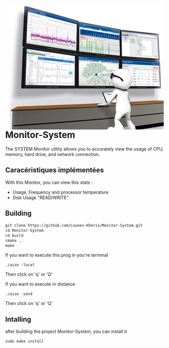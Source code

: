 <img src="mon.jpg" align="right" />

# Monitor-System

The SYSTEM Monitor utility allows you to accurately view the usage of CPU, memory, hard drive, and network connection. 
 
## Caracéristiques implémentées
With this Monitor, you can view this stats : 
 - Usage, Frequency and processor temperature
 - Disk Usage "READ/WRITE"

## Building
```
git clone https://github.com/Lounes-Kheris/Monitor-System.git
cd Monitor-System
cd build
cmake ..
make
```
If you want to execute this prog in you're terminal
```
./aise -local
```
Then click on 'q' or 'Q'

If you want to execute in distance
```
./aise -send

```
Then click on 'q' or 'Q'
## Intalling 
after building the project Monitor-System, you can install it 
```
sudo make install
```
 

